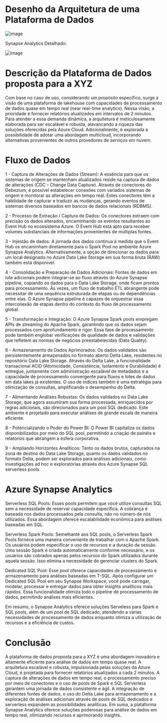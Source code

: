 # Desenho da Arquitetura de uma Plataforma de Dados
![image](https://github.com/rnweb/SBF/assets/47749456/7c9b1dd6-d378-4f9e-a562-fd223a1d95f3)

Synapse Analytics Detalhado:

![image](https://github.com/rnweb/SBF/assets/47749456/0159f5cb-0835-496d-ad47-edb05bd3508a)

# Descrição da Plataforma de Dados proposta para a XYZ
Com base no caso de uso, considerando um propósito específico, surge a visão de uma plataforma de lakehouse com capacidades de processamento de dados quase em tempo real (near real-time analytics). Nessa visão, a prioridade é fornecer relatórios atualizados em intervalos de 2 minutos. Para atender a essa demanda dinâmica, a arquitetura é meticulosamente elaborada para ser escalável e robusta, alavancando a riqueza das soluções oferecidas pela Azure Cloud. Adicionalmente, é explorada a possibilidade de adotar uma abordagem multicloud, incorporando alternativas provenientes de outros provedores de serviços em nuvem.

# Fluxo de Dados
1 - Captura de Alterações de Dados (Stream):
A essência para que os sistemas de origem se mantenham atualizados reside na captura de dados de alterações (CDC - Change Data Capture). Através de conectores do Debezium, é possível estabelecer conexões com variados sistemas de origem e monitorar as alterações em tempo real. Estes conectores têm a habilidade de capturar e traduzir as mudanças, gerando eventos de sistemas diversos baseados em bancos de dados relacionais (RDBMS).

2 - Processo de Extração / Captura de Dados:
Os conectores extraem com precisão os dados alterados, encaminhando os eventos resultantes ao Event Hub no ecossistema Azure. O Event Hub está apto para receber volumes substanciais de informações provenientes de múltiplas fontes.

3 - Injestão de dados:
A jornada dos dados continua à medida que o Event Hub os encaminham diretamente para o Spark Pool no ambiente Azure Synapse Analytics. Alternativamente, a opção de direcionar os dados para um local designado no Azure Data Lake Storage em sua forma bruta (RAW) também está disponível.

4 - Consolidação e Preparação de Dados Adicionais:
Fontes de dados em lote adicionais podem integrar-se ao fluxo através do Azure Synapse pipeline, copiando os dados para o Data Lake Storage, onde ficam prontos para processamento. Às vezes, um fluxo de trabalho ETL abrangente pode necessitar de uma sequência estruturada de etapas ou de dependências entre elas. O Azure Synapse pipeline é capazes de orquestrar essa interconexão de etapas dentro do contexto do fluxo de processamento global.

5 - Transformação e Integração:
O Azure Synapse Spark pools empregam APIs de streaming do Apache Spark, garantindo que os dados sejam processados com aprofundamento e rigor. Essa fase de processamento pode também englobar verificações de qualidade de dados e validações que refletem as normas de negócios preestabelecidas (Data Quality).

6 - Armazenamento de Dados Aprimorados:
Os dados validados são persistentemente armazenados no formato aberto Delta Lake, residentes no repositório Data Lake Storage. Através do Delta Lake, a funcionalidade transacional ACID (Atomicidade, Consistência, Isolamento e Durabilidade) é entregue, juntamente com administração escalável de metadados e a capacidade de processamento convergente para fluxos e lotes de dados em data lakes já existentes. O uso de índices também é uma estratégia para otimização de consultas, amplificando o desempenho do Delta.

7 - Alimentando Análises Robustas:
Os dados validados no Data Lake Storage, que agora assumiram sua forma processada, enriquecidos por regras adicionais, são direcionados para um pool SQL dedicado. Este ambiente é projetado para executar análises de grande escala de maneira eficiente.

8 - Potencializando o Poder do Power BI:
O Power BI capitaliza os dados disponibilizados por meio do SQL pool, permitindo a criação de painéis e relatórios que abrangem a esfera corporativa.

9 - Ampliando Horizontes Analíticos:
Tanto os dados brutos, capturados na zona de destino do Data Lake Storage, quanto os dados validados no formato Delta, podem ser explorados para análises adicionais, como investigações ad hoc e exploratórias através dos Azure Synapse SQL serverless pools.

# Azure Synapse Analytics
Serverless SQL Pools: Esses pools permitem que você utilize consultas SQL sem a necessidade de reservar capacidade específica. A cobrança é baseada nos dados processados pela consulta, não no número de nós utilizados. Essa abordagem oferece escalabilidade econômica para análises baseadas em SQL.

Serverless Spark Pools: Semelhante aos SQL pools, o Serverless Spark Pools fornece uma maneira conveniente de trabalhar com o Apache Spark. Os usuários podem especificar o uso de recursos e a duração da sessão. Uma sessão Spark é criada automaticamente conforme necessário, e os usuários são cobrados apenas pelos recursos do Spark utilizados durante aquela sessão. Isso elimina a necessidade de gerenciar clusters do Spark.

Dedicated SQL Pool: Esse pool oferece capacidades de processamento e armazenamento para análises baseadas em T-SQL. Após configurar um Dedicated SQL Pool em seu Synapse Workspace, você pode carregar, modelar, processar e entregar dados para obter insights analíticos mais rápidos. Essa funcionalidade otimiza todo o pipeline de processamento de dados, permitindo análises mais eficientes.

Em resumo, o Synapse Analytics oferece soluções Serveless para Spark e SQL pools, além de um pool de SQL dedicado, atendendo a várias necessidades de processamento de dados enquanto otimiza a utilização de recursos e a eficiência de custos.

# Conclusão
A plataforma de dados proposta para a XYZ é uma abordagem inovadora e altamente eficiente para análise de dados em tempo quase real. A arquitetura escalável e robusta, impulsionada pelas soluções da Azure Cloud, é projetada para fornecer relatórios atualizados a cada 2 minutos. A captura de alterações de dados em tempo real, o processamento preciso por meio de conectores e o uso de pools de Spark e SQL Serverless garantem uma jornada de dados consistente e ágil. A integração de diferentes fontes de dados, o uso do Delta Lake para armazenamento e a exploração de análises adicionais através de pools de SQL dedicados e serverless expandem as possibilidades analíticas. Em suma, a plataforma Synapse Analytics oferece soluções poderosas para análise de dados em tempo real, otimizando recursos e aprimorando insights.
